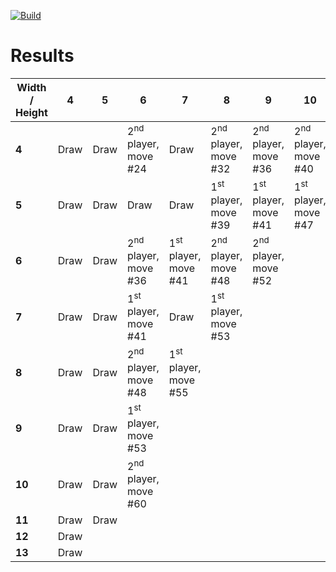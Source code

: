 [![Build](https://github.com/ChristopheSteininger/c4/actions/workflows/build-and-test.yml/badge.svg?branch=master)](https://github.com/ChristopheSteininger/c4/actions/workflows/build-and-test.yml)

# Results

| Width / <br> Height |    4 |    5 |                                    6 |                                    7 |                                    8 |                                    9 |                                   10 |                                   11 |
| ------------------- | ---- | ---- | ------------------------------------ | ------------------------------------ | ------------------------------------ | ------------------------------------ | ------------------------------------ | ------------------------------------ |
|               **4** | Draw | Draw | 2<sup>nd</sup> player, <br> move #24 |                                 Draw | 2<sup>nd</sup> player, <br> move #32 | 2<sup>nd</sup> player, <br> move #36 | 2<sup>nd</sup> player, <br> move #40 | 2<sup>nd</sup> player, <br> move #44 |
|               **5** | Draw | Draw |                                 Draw |                                 Draw | 1<sup>st</sup> player, <br> move #39 | 1<sup>st</sup> player, <br> move #41 | 1<sup>st</sup> player, <br> move #47 |
|               **6** | Draw | Draw | 2<sup>nd</sup> player, <br> move #36 | 1<sup>st</sup> player, <br> move #41 | 2<sup>nd</sup> player, <br> move #48 | 2<sup>nd</sup> player, <br> move #52
|               **7** | Draw | Draw | 1<sup>st</sup> player, <br> move #41 |                                 Draw | 1<sup>st</sup> player, <br> move #53 |
|               **8** | Draw | Draw | 2<sup>nd</sup> player, <br> move #48 | 1<sup>st</sup> player, <br> move #55 |
|               **9** | Draw | Draw | 1<sup>st</sup> player, <br> move #53 |
|              **10** | Draw | Draw | 2<sup>nd</sup> player, <br> move #60 |
|              **11** | Draw | Draw |
|              **12** | Draw |
|              **13** | Draw |
